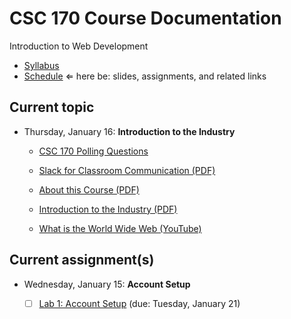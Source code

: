 # CSC 170 Course Documentation
Introduction to Web Development

- [Syllabus](syllabus.md)
- [Schedule](schedule.md)   &lArr; here be: slides, assignments, and related links

## Current topic

- Thursday, January 16: **Introduction to the Industry**

  - [CSC 170 Polling Questions](https://forms.gle/b75g4tR9viEo1peS7)
  - [Slack for Classroom Communication (PDF)](01-Introduction-to-the-industry/slack-for-classroom-communication.pdf)
  - [About this Course (PDF)](01-Introduction-to-the-industry/about-this-course.pdf)
  - [Introduction to the Industry (PDF)](01-Introduction-to-the-industry/introduction-to-the-industry.pdf)

  - [What is the World Wide Web (YouTube)](https://www.youtube.com/watch?v=J8hzJxb0rpc)

## Current assignment(s)

- Wednesday, January 15: **Account Setup**
  - [ ] [Lab 1: Account Setup](lab01-account-setup/instructions.md) (due: Tuesday, January 21)

